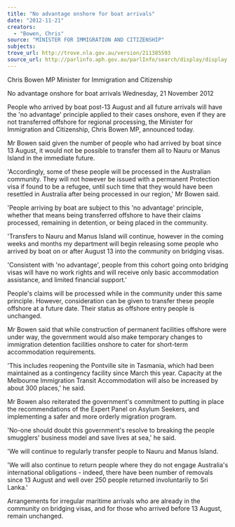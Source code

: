 ```yaml
---
title: "No advantage onshore for boat arrivals"
date: "2012-11-21"
creators:
  - "Bowen, Chris"
source: "MINISTER FOR IMMIGRATION AND CITIZENSHIP"
subjects:
trove_url: http://trove.nla.gov.au/version/211385593
source_url: http://parlinfo.aph.gov.au/parlInfo/search/display/display.w3p;query=Id%3A%22media/pressrel/2260273%22
---
```


 Chris Bowen MP  Minister for Immigration and Citizenship   

 No advantage onshore for boat arrivals  Wednesday, 21 November 2012 

 People who arrived by boat post-13 August and all future arrivals will have the 'no  advantage' principle applied to their cases onshore, even if they are not transferred  offshore for regional processing, the Minister for Immigration and Citizenship, Chris  Bowen MP, announced today. 

 Mr Bowen said given the number of people who had arrived by boat since 13  August, it would not be possible to transfer them all to Nauru or Manus Island in the  immediate future. 

 'Accordingly, some of these people will be processed in the Australian community.  They will not however be issued with a permanent Protection visa if found to be a  refugee, until such time that they would have been resettled in Australia after being  processed in our region,' Mr Bowen said. 

 'People arriving by boat are subject to this 'no advantage' principle, whether that  means being transferred offshore to have their claims processed, remaining in  detention, or being placed in the community. 

 'Transfers to Nauru and Manus Island will continue, however in the coming weeks  and months my department will begin releasing some people who arrived by boat on  or after August 13 into the community on bridging visas. 

 'Consistent with 'no advantage', people from this cohort going onto bridging visas will  have no work rights and will receive only basic accommodation assistance, and  limited financial support.' 

 People's claims will be processed while in the community under this same principle.  However, consideration can be given to transfer these people offshore at a future  date. Their status as offshore entry people is unchanged. 

 Mr Bowen said that while construction of permanent facilities offshore were under  way, the government would also make temporary changes to immigration detention  facilities onshore to cater for short-term accommodation requirements. 

 'This includes reopening the Pontville site in Tasmania, which had been maintained  as a contingency facility since March this year. Capacity at the Melbourne  Immigration Transit Accommodation will also be increased by about 300 places,' he  said. 

 Mr Bowen also reiterated the government's commitment to putting in place the  recommendations of the Expert Panel on Asylum Seekers, and implementing a safer  and more orderly migration program. 

 'No-one should doubt this government's resolve to breaking the people smugglers'  business model and save lives at sea,' he said.   

 'We will continue to regularly transfer people to Nauru and Manus Island. 

 'We will also continue to return people where they do not engage Australia's  international obligations - indeed, there have been number of removals since 13  August and well over 250 people returned involuntarily to Sri Lanka.' 

 Arrangements for irregular maritime arrivals who are already in the community on  bridging visas, and for those who arrived before 13 August, remain unchanged. 

 

